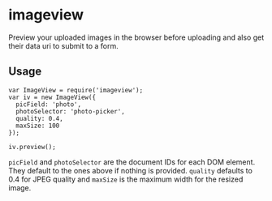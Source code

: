 # imageview

Preview your uploaded images in the browser before uploading and also get their data uri to submit to a form.

## Usage

    var ImageView = require('imageview');
    var iv = new ImageView({
      picField: 'photo',
      photoSelector: 'photo-picker',
      quality: 0.4,
      maxSize: 100
    });

    iv.preview();

`picField` and `photoSelector` are the document IDs for each DOM element. They default to the ones above if nothing is provided. `quality` defaults to 0.4 for JPEG quality and `maxSize` is the maximum width for the resized image.
